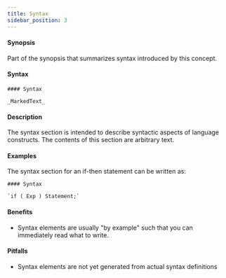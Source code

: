 ```yaml
---
title: Syntax
sidebar_position: 3
---
```


#### Synopsis

Part of the synopsis that summarizes syntax introduced by this concept.

#### Syntax

```
#### Syntax

_MarkedText_
```

#### Description

The syntax section is intended to describe syntactic aspects of language constructs.
The contents of this section are arbitrary text.


#### Examples

The syntax section for an if-then statement can be written as:

```
#### Syntax

`if ( Exp ) Statement;`
```

#### Benefits

* Syntax elements are usually "by example" such that you can immediately read what to write.

#### Pitfalls

* Syntax elements are not yet generated from actual syntax definitions


